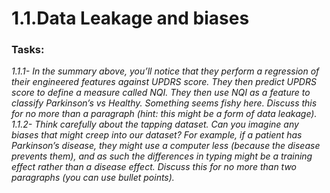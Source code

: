 # 1.1.Data Leakage and biases 
### Tasks: 
*1.1.1- In the summary above, you’ll notice that they perform a regression of their engineered
features against UPDRS score. They then predict UPDRS score to define a measure called
NQI. They then use NQI as a feature to classify Parkinson’s vs Healthy. Something seems
fishy here. Discuss this for no more than a paragraph (hint: this might be a form of data
leakage).
1.1.2- Think carefully about the tapping dataset. Can you imagine any biases that might
creep into our dataset? For example, if a patient has Parkinson’s disease, they might use a
computer less (because the disease prevents them), and as such the differences in typing
might be a training effect rather than a disease effect. Discuss this for no more than two
paragraphs (you can use bullet points).*



